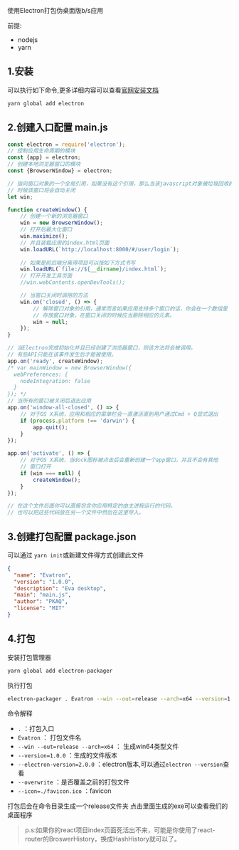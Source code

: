 使用Electron打包伪桌面版b/s应用

前提:   
 - nodejs   
 - yarn   
 
## 1.安装   
可以执行如下命令,更多详细内容可以查看[官网安装文档](https://electronjs.org/docs/tutorial/installation)    
```bash
yarn global add electron
```

## 2.创建入口配置 main.js   
```javascript
const electron = require('electron');
// 控制应用生命周期的模块
const {app} = electron;
// 创建本地浏览器窗口的模块
const {BrowserWindow} = electron;

// 指向窗口对象的一个全局引用，如果没有这个引用，那么当该javascript对象被垃圾回收的
// 时候该窗口将会自动关闭
let win;

function createWindow() {
    // 创建一个新的浏览器窗口
    win = new BrowserWindow();
    // 打开后最大化窗口
    win.maximize();
    // 并且装载应用的index.html页面
    win.loadURL(`http://localhost:8000/#/user/login`);
    
    // 如果是前后端分离得项目可以按如下方式书写
    win.loadURL(`file://${__dirname}/index.html`);
    // 打开开发工具页面
    //win.webContents.openDevTools();

    // 当窗口关闭时调用的方法
    win.on('closed', () => {
        // 解除窗口对象的引用，通常而言如果应用支持多个窗口的话，你会在一个数组里
        // 存放窗口对象，在窗口关闭的时候应当删除相应的元素。
        win = null;
    });
}

// 当Electron完成初始化并且已经创建了浏览器窗口，则该方法将会被调用。
// 有些API只能在该事件发生后才能被使用。
app.on('ready', createWindow);
/* var mainWindow = new BrowserWindow({
  webPreferences: {
    nodeIntegration: false
  }
}); */
// 当所有的窗口被关闭后退出应用
app.on('window-all-closed', () => {
    // 对于OS X系统，应用和相应的菜单栏会一直激活直到用户通过Cmd + Q显式退出
    if (process.platform !== 'darwin') {
        app.quit();
    }
});

app.on('activate', () => {
    // 对于OS X系统，当dock图标被点击后会重新创建一个app窗口，并且不会有其他
    // 窗口打开
    if (win === null) {
        createWindow();
    }
});

// 在这个文件后面你可以直接包含你应用特定的由主进程运行的代码。
// 也可以把这些代码放在另一个文件中然后在这里导入。
```
## 3.创建打包配置 package.json   
可以通过 `yarn init`或新建文件得方式创建此文件   
```json
{
  "name": "Evatron",
  "version": "1.0.0",
  "description": "Eva desktop",
  "main": "main.js",
  "author": "PKAQ",
  "license": "MIT"
}
```

## 4.打包   
安装打包管理器
```bash
yarn global add electron-packager
```   
执行打包   
```bash
electron-packager . Evatron --win --out=release --arch=x64 --version=1.0.0 --electron-version=2.0.0 --overwrite --icon=./favicon.ico
```
命令解释   
- `.` ：打包入口   
- `Evatron` ： 打包文件名   
- `--win --out=release --arch=x64` ： 生成win64类型文件   
- `--version=1.0.0` ：生成的文件版本   
- `--electron-version=2.0.0` ：electron版本,可以通过`electron --version`查看   
- `--overwrite` ：是否覆盖之前的打包文件   
- `--icon=./favicon.ico` ：favicon   

打包后会在命令目录生成一个release文件夹 点击里面生成的exe可以查看我们的桌面程序   

>p.s:如果你的react项目index页面死活出不来，可能是你使用了react-router的BroswerHistory，换成HashHistory就可以了。